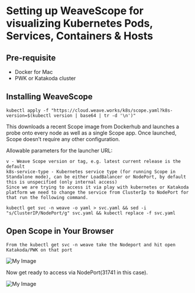# Setting up WeaveScope for visualizing Kubernetes Pods, Services, Containers & Hosts

## Pre-requisite

- Docker for Mac
- PWK or Katakoda cluster


## Installing WeaveScope

```
kubectl apply -f "https://cloud.weave.works/k8s/scope.yaml?k8s-version=$(kubectl version | base64 | tr -d '\n')"
```

This downloads a recent Scope image from Dockerhub and launches a probe onto every node as well as a single Scope app. Once launched, Scope doesn’t require any other configuration.

Allowable parameters for the launcher URL:

```
v - Weave Scope version or tag, e.g. latest current release is the default
k8s-service-type - Kubernetes service type (for running Scope in Standalone mode), can be either LoadBalancer or NodePort, by default this is unspecified (only internal access)
Since we are trying to access it via play with kubernetes or Katakoda platform we need to change the service from ClusterIp to NodePort for that run the following command.
```
```
kubectl get svc -n weave -o yaml > svc.yaml && sed -i "s/ClusterIP/NodePort/g" svc.yaml && kubectl replace -f svc.yaml
```

## Open Scope in Your Browser
```
From the kubectl get svc -n weave take the Nodeport and hit open Katakoda/PWK on that port 
```

![My Image](https://github.com/collabnix/dockerlabs/blob/master/kubernetes/workshop/weave-service.png)


Now get ready to access via  NodePort(31741 in this case).

![My Image](https://github.com/collabnix/dockerlabs/blob/master/kubernetes/workshop/Weave-UI.png)

